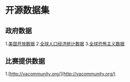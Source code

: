 # 开源数据集

## 政府数据

1.[美国开放数据](https://www.data.gov/)
2.[全球人口经济统计数据](https://www.gapminder.org/data/)
3.[全球恐怖主义数据](https://www.start.umd.edu/)

## 比赛提供数据

1.[http://vacommunity.org/](http://vacommunity.org/)
